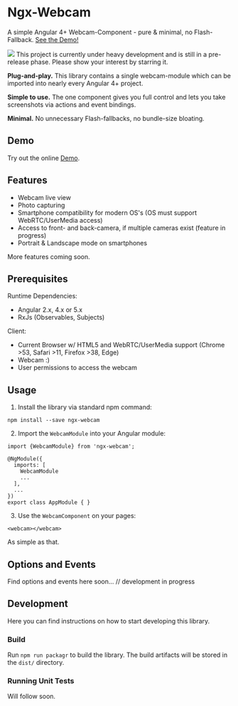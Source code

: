 # Ngx-Webcam
A simple Angular 4+ Webcam-Component - pure &amp; minimal, no Flash-Fallback. <a href="https://basst314.github.io/ngx-webcam/?" target="_blank">See the Demo!</a>

<img src="https://img.shields.io/badge/Development-In%20Progress-orange.svg" /> This project is currently under heavy development and is still in a pre-release phase. Please show your interest by starring it.

**Plug-and-play.** This library contains a single webcam-module which can be imported into nearly every Angular 4+ project.

**Simple to use.** The one component gives you full control and lets you take screenshots via actions and event bindings.

**Minimal.** No unnecessary Flash-fallbacks, no bundle-size bloating.

## Demo
Try out the online <a href="https://basst314.github.io/ngx-webcam/?" target="_blank">Demo</a>.

## Features
* Webcam live view
* Photo capturing
* Smartphone compatibility for modern OS's (OS must support WebRTC/UserMedia access)
* Access to front- and back-camera, if multiple cameras exist (feature in progress)
* Portrait & Landscape mode on smartphones

More features coming soon.

## Prerequisites
Runtime Dependencies:
* Angular 2.x, 4.x or 5.x 
* RxJs (Observables, Subjects)

Client:
* Current Browser w/ HTML5 and WebRTC/UserMedia support (Chrome >53, Safari >11, Firefox >38, Edge)
* Webcam :)
* User permissions to access the webcam

## Usage
1) Install the library via standard npm command:

`npm install --save ngx-webcam`

2) Import the `WebcamModule` into your Angular module:

```
import {WebcamModule} from 'ngx-webcam';

@NgModule({
  imports: [
    WebcamModule
    ...
  ],
  ...
})
export class AppModule { }
```

3) Use the `WebcamComponent` on your pages:

`<webcam></webcam>`

As simple as that.

## Options and Events
Find options and events here soon... // development in progress

## Development
Here you can find instructions on how to start developing this library.

### Build

Run `npm run packagr` to build the library. The build artifacts will be stored in the `dist/` directory.

### Running Unit Tests
Will follow soon.
